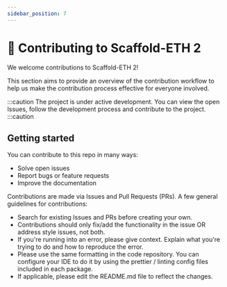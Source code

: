 ```yaml
---
sidebar_position: 7
---
```


# 🙏 Contributing to Scaffold-ETH 2

We welcome contributions to Scaffold-ETH 2!

This section aims to provide an overview of the contribution workflow to help us make the contribution process effective for everyone involved.

:::caution
The project is under active development. You can view the open Issues, follow the development process and contribute to the project.
:::caution

## Getting started

You can contribute to this repo in many ways:

- Solve open issues
- Report bugs or feature requests
- Improve the documentation

Contributions are made via Issues and Pull Requests (PRs). A few general guidelines for contributions:

- Search for existing Issues and PRs before creating your own.
- Contributions should only fix/add the functionality in the issue OR address style issues, not both.
- If you're running into an error, please give context. Explain what you're trying to do and how to reproduce the error.
- Please use the same formatting in the code repository. You can configure your IDE to do it by using the prettier / linting config files included in each package.
- If applicable, please edit the README.md file to reflect the changes.
